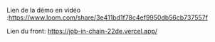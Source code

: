 Lien de la démo en vidéo :https://www.loom.com/share/3e411bd1f78c4ef9950db56cb737557f

Lien du front: https://job-in-chain-22de.vercel.app/

